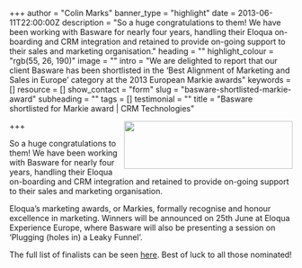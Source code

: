 +++
author = "Colin Marks"
banner_type = "highlight"
date = 2013-06-11T22:00:00Z
description = "So a huge congratulations to them! We have been working with Basware for nearly four years, handling their Eloqua on-boarding and CRM integration and retained to provide on-going support to their sales and marketing organisation."
heading = ""
highlight_colour = "rgb(55, 26, 190)"
image = ""
intro = "We are delighted to report that our client Basware has been shortlisted in the ‘Best Alignment of Marketing and Sales in Europe’ category at the 2013 European Markie awards"
keywords = []
resource = []
show_contact = "form"
slug = "basware-shortlisted-markie-award"
subheading = ""
tags = []
testimonial = ""
title = "Basware shortlisted for Markie award | CRM Technologies"

+++
<img style="float: right; margin-top: 0; margin-left: 10px;" src="https://crmtdigital.com/sites/default/files/Basware-300x85.jpg" alt="" width="300" height="85">

So a huge congratulations to them! We have been working with Basware for nearly four years, handling their Eloqua on-boarding and CRM integration and retained to provide on-going support to their sales and marketing organisation.

Eloqua’s marketing awards, or Markies, formally recognise and honour excellence in marketing. Winners will be announced on 25th June at Eloqua Experience Europe, where Basware will also be presenting a session on ‘Plugging (holes in) a Leaky Funnel’.

The full list of finalists can be seen [here](http://markies.eloqua.com/). Best of luck to all those nominated!